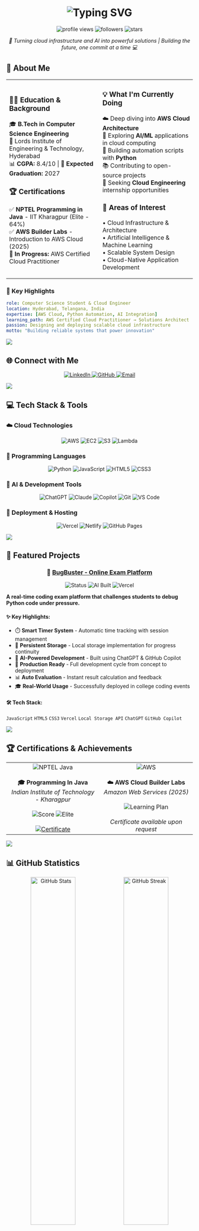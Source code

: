 <h1 align="center">
  <img src="https://readme-typing-svg.herokuapp.com?font=Fira+Code&weight=600&size=28&pause=1000&color=00D9FF&center=true&vCenter=true&width=600&lines=Hi+%F0%9F%91%8B%2C+I'm+Mohammed+Abdul+Ghani+Siraj;Cloud+Computing+Enthusiast+%E2%98%81%EF%B8%8F;AI+%26+Machine+Learning+Explorer+%F0%9F%A4%96;Building+Scalable+Solutions+%F0%9F%9A%80" alt="Typing SVG" />
</h1>

<p align="center">
  <img src="https://komarev.com/ghpvc/?username=siraj-hp&label=Profile%20Views&color=00d9ff&style=for-the-badge" alt="profile views" />
  <img src="https://img.shields.io/github/followers/siraj-hp?label=Followers&style=for-the-badge&color=00d9ff" alt="followers" />
  <img src="https://img.shields.io/github/stars/siraj-hp?label=Stars&style=for-the-badge&color=00d9ff" alt="stars" />
</p>

<p align="center">
  <em>🚀 Turning cloud infrastructure and AI into powerful solutions | Building the future, one commit at a time 💻</em>
</p>

## 🚀 About Me

<table>
<tr>
<td width="50%">

### 👨‍🎓 Education & Background

🎓 **B.Tech in Computer Science Engineering**  
📍 Lords Institute of Engineering & Technology, Hyderabad  
📊 **CGPA:** 8.4/10 | 🎯 **Expected Graduation:** 2027

### 🏆 Certifications

✅ **NPTEL Programming in Java** - IIT Kharagpur (Elite - 64%)  
✅ **AWS Builder Labs** - Introduction to AWS Cloud (2025)  
🔄 **In Progress:** AWS Certified Cloud Practitioner

</td>
<td width="50%">

### 💡 What I'm Currently Doing

☁️ Deep diving into **AWS Cloud Architecture**  
🤖 Exploring **AI/ML** applications in cloud computing  
🐍 Building automation scripts with **Python**  
📚 Contributing to open-source projects  
💼 Seeking **Cloud Engineering** internship opportunities

### 🎯 Areas of Interest

• Cloud Infrastructure & Architecture  
• Artificial Intelligence & Machine Learning  
• Scalable System Design  
• Cloud-Native Application Development

</td>
</tr>
</table>

### 🌟 Key Highlights

```yaml
role: Computer Science Student & Cloud Engineer
location: Hyderabad, Telangana, India
expertise: [AWS Cloud, Python Automation, AI Integration]
learning_path: AWS Certified Cloud Practitioner → Solutions Architect
passion: Designing and deploying scalable cloud infrastructure
motto: "Building reliable systems that power innovation"
```

<img src="https://user-images.githubusercontent.com/73097560/115834477-dbab4500-a447-11eb-908a-139a6edaec5c.gif">

## 🌐 Connect with Me

<p align="center">
  <a href="https://www.linkedin.com/in/mohammedabdulghanisiraj" target="_blank">
    <img src="https://img.shields.io/badge/LinkedIn-0077B5?style=for-the-badge&logo=linkedin&logoColor=white&style=for-the-badge" alt="LinkedIn"/>
  </a>
  <a href="https://github.com/Siraj-hp" target="_blank">
    <img src="https://img.shields.io/badge/GitHub-100000?style=for-the-badge&logo=github&logoColor=white" alt="GitHub"/>
  </a>
  <a href="mailto:mohammedabdulghanisiraj@gmail.com">
    <img src="https://img.shields.io/badge/Gmail-D14836?style=for-the-badge&logo=gmail&logoColor=white" alt="Email"/>
  </a>
</p>

<img src="https://user-images.githubusercontent.com/73097560/115834477-dbab4500-a447-11eb-908a-139a6edaec5c.gif">

## 💻 Tech Stack & Tools

### ☁️ Cloud Technologies
<p align="center">
  <img src="https://img.shields.io/badge/Amazon_AWS-FF9900?style=for-the-badge&logo=amazonaws&logoColor=white" alt="AWS"/>
  <img src="https://img.shields.io/badge/AWS_EC2-FF9900?style=for-the-badge&logo=amazonec2&logoColor=white" alt="EC2"/>
  <img src="https://img.shields.io/badge/AWS_S3-569A31?style=for-the-badge&logo=amazons3&logoColor=white" alt="S3"/>
  <img src="https://img.shields.io/badge/AWS_Lambda-FF9900?style=for-the-badge&logo=awslambda&logoColor=white" alt="Lambda"/>
</p>

### 🔧 Programming Languages
<p align="center">
  <img src="https://img.shields.io/badge/Python-3776AB?style=for-the-badge&logo=python&logoColor=white" alt="Python"/>
  <img src="https://img.shields.io/badge/JavaScript-F7DF1E?style=for-the-badge&logo=javascript&logoColor=black" alt="JavaScript"/>
  <img src="https://img.shields.io/badge/HTML5-E34F26?style=for-the-badge&logo=html5&logoColor=white" alt="HTML5"/>
  <img src="https://img.shields.io/badge/CSS3-1572B6?style=for-the-badge&logo=css3&logoColor=white" alt="CSS3"/>
</p>

### 🤖 AI & Development Tools
<p align="center">
  <img src="https://img.shields.io/badge/ChatGPT-74aa9c?style=for-the-badge&logo=openai&logoColor=white" alt="ChatGPT"/>
  <img src="https://img.shields.io/badge/Claude-181818?style=for-the-badge&logo=anthropic&logoColor=white" alt="Claude"/>
  <img src="https://img.shields.io/badge/GitHub_Copilot-000000?style=for-the-badge&logo=githubcopilot&logoColor=white" alt="Copilot"/>
  <img src="https://img.shields.io/badge/Git-F05032?style=for-the-badge&logo=git&logoColor=white" alt="Git"/>
  <img src="https://img.shields.io/badge/VS_Code-007ACC?style=for-the-badge&logo=visualstudiocode&logoColor=white" alt="VS Code"/>
</p>

### 🚀 Deployment & Hosting
<p align="center">
  <img src="https://img.shields.io/badge/Vercel-000000?style=for-the-badge&logo=vercel&logoColor=white" alt="Vercel"/>
  <img src="https://img.shields.io/badge/Netlify-00C7B7?style=for-the-badge&logo=netlify&logoColor=white" alt="Netlify"/>
  <img src="https://img.shields.io/badge/GitHub_Pages-222222?style=for-the-badge&logo=githubpages&logoColor=white" alt="GitHub Pages"/>
</p>

<img src="https://user-images.githubusercontent.com/73097560/115834477-dbab4500-a447-11eb-908a-139a6edaec5c.gif">

## 🚀 Featured Projects

<div align="center">

### 🐛 [BugBuster - Online Exam Platform](https://github.com/Siraj-hp/BugBuster)

<img src="https://img.shields.io/badge/Status-Live-success?style=for-the-badge" alt="Status"/>
<img src="https://img.shields.io/badge/Built_With-AI_Tools-blueviolet?style=for-the-badge" alt="AI Built"/>
<img src="https://img.shields.io/badge/Deployed_On-Vercel-black?style=for-the-badge&logo=vercel" alt="Vercel"/>

</div>

**A real-time coding exam platform that challenges students to debug Python code under pressure.**

#### ✨ Key Highlights:
- ⏱️ **Smart Timer System** - Automatic time tracking with session management
- 💾 **Persistent Storage** - Local storage implementation for progress continuity
- 🤖 **AI-Powered Development** - Built using ChatGPT & GitHub Copilot
- 🎯 **Production Ready** - Full development cycle from concept to deployment
- 📊 **Auto Evaluation** - Instant result calculation and feedback
- 🎓 **Real-World Usage** - Successfully deployed in college coding events

#### 🛠️ Tech Stack:
`JavaScript` `HTML5` `CSS3` `Vercel` `Local Storage API` `ChatGPT` `GitHub Copilot`

<img src="https://user-images.githubusercontent.com/73097560/115834477-dbab4500-a447-11eb-908a-139a6edaec5c.gif">

## 🏆 Certifications & Achievements

<table align="center">
  <tr>
    <td align="center" width="50%">
      <img src="https://img.shields.io/badge/NPTEL-Programming_In_Java-blue?style=for-the-badge" alt="NPTEL Java"/>
      <br><br>
      <strong>🎓 Programming In Java</strong><br/>
      <em>Indian Institute of Technology - Kharagpur</em><br/><br/>
      <img src="https://img.shields.io/badge/Score-64%25-success?style=flat-square" alt="Score"/>
      <img src="https://img.shields.io/badge/Elite-Performer-gold?style=flat-square" alt="Elite"/>
      <br><br>
      <a href="https://archive.nptel.ac.in/content/noc/NOC25/SEM1/Ecertificates/106/noc25-cs57/Course/NPTEL25CS57S114700213804424455.pdf">
        <img src="https://img.shields.io/badge/View_Certificate-0077B5?style=flat-square&logo=pdf" alt="Certificate"/>
      </a>
    </td>
    <td align="center" width="50%">
      <img src="https://img.shields.io/badge/AWS-Cloud_Builder-FF9900?style=for-the-badge&logo=amazonaws" alt="AWS"/>
      <br><br>
      <strong>☁️ AWS Cloud Builder Labs</strong><br/>
      <em>Amazon Web Services (2025)</em><br/><br/>
      <img src="https://img.shields.io/badge/Learning_Plan-Introduction_to_AWS-orange?style=flat-square" alt="Learning Plan"/>
      <br><br>
      <em>Certificate available upon request</em>
    </td>
  </tr>
</table>

<img src="https://user-images.githubusercontent.com/73097560/115834477-dbab4500-a447-11eb-908a-139a6edaec5c.gif">

## 📊 GitHub Statistics

<p align="center">
  <img width="49%" src="https://github-readme-stats.vercel.app/api?username=siraj-hp&show_icons=true&theme=radical&hide_border=true&bg_color=0D1117&title_color=00D9FF&icon_color=00D9FF&text_color=FFFFFF" alt="GitHub Stats"/>
  <img width="49%" src="https://github-readme-streak-stats.herokuapp.com/?user=siraj-hp&theme=radical&hide_border=true&background=0D1117&stroke=00D9FF&ring=00D9FF&fire=FF6B6B&currStreakLabel=00D9FF" alt="GitHub Streak"/>
</p>

<p align="center">
  <img width="49%" src="https://github-readme-stats.vercel.app/api/top-langs/?username=siraj-hp&layout=compact&theme=radical&hide_border=true&bg_color=0D1117&title_color=00D9FF&text_color=FFFFFF" alt="Top Languages"/>
  <img width="49%" src="https://github-readme-activity-graph.vercel.app/graph?username=siraj-hp&theme=react-dark&hide_border=true&bg_color=0D1117&color=00D9FF&line=00D9FF&point=FFFFFF" alt="Contribution Graph"/>
</p>

<img src="https://user-images.githubusercontent.com/73097560/115834477-dbab4500-a447-11eb-908a-139a6edaec5c.gif">

## 🎯 2025 Goals & Roadmap

- ✅ Complete AWS Certified Cloud Practitioner
- 🔄 Master AWS Solutions Architect concepts
- 📚 Build 5+ cloud-based projects
- 🤝 Contribute to open-source cloud projects
- 💼 Secure a Cloud Engineering internship
- 🧠 Dive deeper into Machine Learning with AWS SageMaker
- 📝 Share knowledge through technical blogs

<img src="https://user-images.githubusercontent.com/73097560/115834477-dbab4500-a447-11eb-908a-139a6edaec5c.gif">

---

<p align="center">
  <img src="https://capsule-render.vercel.app/api?type=waving&color=gradient&customColorList=6,11,20&height=100&section=footer&text=Let's%20Build%20the%20Future%20Together!&fontSize=30&fontAlignY=70&animation=twinkling&fontColor=gradient" alt="Footer"/>
</p>

<p align="center">
  <em>💡 "The cloud is not the limit – it's just the beginning." ☁️</em>
</p>

<p align="center">
  <em>⭐ Star my repositories if you find them interesting! Let's connect and collaborate! 🚀</em>
</p>

